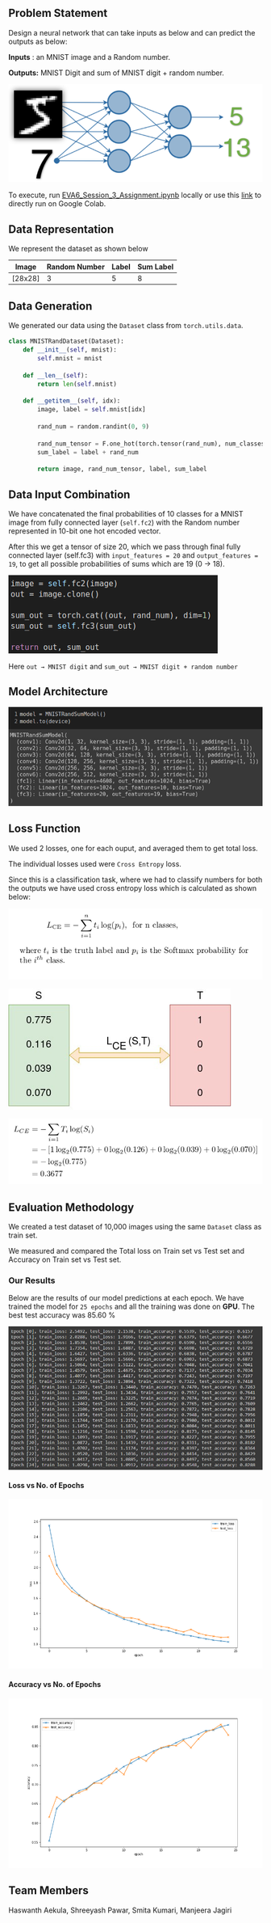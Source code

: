 ## Problem Statement
Design a neural network that can take inputs as below and can predict the outputs as below:

**Inputs** : an MNIST image and a Random number.

**Outputs:** MNIST Digit and sum of MNIST digit + random number.

![Problem_Statement](https://github.com/hassiahk/EVA6-Phase1-Assignments/blob/main/Session-3/images/Problem_Statement.png)

To execute, run [EVA6_Session_3_Assignment.ipynb](https://github.com/hassiahk/EVA6-Phase1-Assignments/blob/main/Session-3/EVA6_Session_3_Assignment.ipynb) locally or use this [link](https://colab.research.google.com/drive/1zVnbS3jnDvBPmI8Lx1Eo08WYed6o40us#scrollTo=sEEhuky5L3Q0) to directly run on Google Colab.

## Data Representation

We represent the dataset as shown below

| Image | Random Number | Label | Sum Label |
|----|----|----|----|
|[28x28]| 3 | 5 | 8 |

## Data Generation

We generated our data using the ``Dataset`` class from ``torch.utils.data``.

```python
class MNISTRandDataset(Dataset):
    def __init__(self, mnist):
        self.mnist = mnist

    def __len__(self):
        return len(self.mnist)

    def __getitem__(self, idx):
        image, label = self.mnist[idx]

        rand_num = random.randint(0, 9)

        rand_num_tensor = F.one_hot(torch.tensor(rand_num), num_classes=10)
        sum_label = label + rand_num

        return image, rand_num_tensor, label, sum_label
```

## Data Input Combination

We have concatenated the final probabilities of 10 classes for a MNIST image from fully connected layer (``self.fc2``) with the Random number represented in 10-bit one hot encoded vector.

After this we get a tensor of size 20, which we pass through final fully connected layer (self.fc3) with ``input_features = 20`` and ``output_features = 19``, to get all possible probabilities of sums which are 19 (0 → 18).

![Input_Combination](https://github.com/hassiahk/EVA6-Phase1-Assignments/blob/main/Session-3/images/Input_Combination.png)

Here ``out → MNIST digit`` and ``sum_out → MNIST digit + random number``

## Model Architecture

![Model_Architecture](https://github.com/hassiahk/EVA6-Phase1-Assignments/blob/main/Session-3/images/Model_Architecture.png)

## Loss Function

We used 2 losses, one for each ouput, and averaged them to get total loss.

The individual losses used were ``Cross Entropy`` loss.

Since this is a classification task, where we had to classify numbers for both the outputs we have used cross entropy loss which is calculated as shown below:

![CE1](https://github.com/hassiahk/EVA6-Phase1-Assignments/blob/main/Session-3/images/CE1.png)

![CE2](https://github.com/hassiahk/EVA6-Phase1-Assignments/blob/main/Session-3/images/CE2.png)

![CE3](https://github.com/hassiahk/EVA6-Phase1-Assignments/blob/main/Session-3/images/CE3.png)

## Evaluation Methodology

We created a test dataset of 10,000 images using the same ``Dataset`` class as train set.

We measured and compared the Total loss on Train set vs Test set and Accuracy on Train set vs Test set.

### Our Results

Below are the results of our model predictions at each epoch. We have trained the model for ``25 epochs`` and all the training was done on **GPU**. The best test accuracy was 85.60 %

![Training_Logs](https://github.com/hassiahk/EVA6-Phase1-Assignments/blob/main/Session-3/images/Training.png)


#### Loss vs No. of Epochs

![Loss](https://github.com/hassiahk/EVA6-Phase1-Assignments/blob/main/Session-3/images/Loss.png)

#### Accuracy vs No. of Epochs

![Accuracy](https://github.com/hassiahk/EVA6-Phase1-Assignments/blob/main/Session-3/images/Accuracy.png)

## Team Members

Haswanth Aekula, Shreeyash Pawar, Smita Kumari, Manjeera Jagiri
